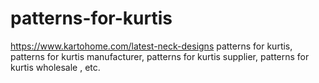 # patterns-for-kurtis
https://www.kartohome.com/latest-neck-designs patterns for kurtis, patterns for kurtis manufacturer, patterns for kurtis supplier, patterns for kurtis wholesale , etc.
